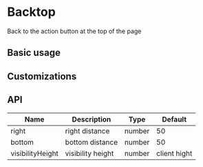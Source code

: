 # Backtop

Back to the action button at the top of the page

## Basic usage

<preview path="../examples/backtop/basic.vue" title="" description="Scroll down to see the bottom-right button"></preview>

## Customizations

<preview path="../examples/backtop/custom.vue" title="" description="You can customize the offset and hidden height of the component"></preview>

## API

| Name             | Description       | Type   | Default      |
| ---------------- | ----------------- | ------ | ------------ |
| right            | right distance    | number | 50           |
| bottom           | bottom distance   | number | 50           |
| visibilityHeight | visibility height | number | client hight |
